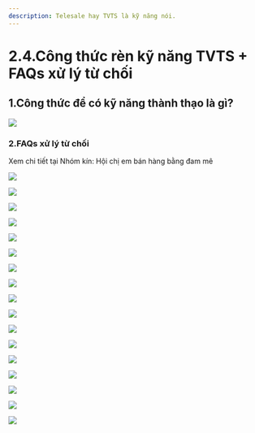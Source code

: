 ```yaml
---
description: Telesale hay TVTS là kỹ năng nói.
---
```


# 2.4.Công thức rèn kỹ năng TVTS + FAQs xử lý từ chối

## 1.Công thức để có kỹ năng thành thạo là gì?

![](../../.gitbook/assets/2-4.png)

### 2.FAQs xử lý từ chối

Xem chi tiết tại Nhóm kín: Hội chị em bán hàng bằng đam mê

![](../../.gitbook/assets/1%20%281%29.png)

![](../../.gitbook/assets/2.png)

![](../../.gitbook/assets/f1.png)

![](../../.gitbook/assets/f2.png)

![](../../.gitbook/assets/f3.png)

![](../../.gitbook/assets/f4.png)

![](../../.gitbook/assets/f5.png)

![](../../.gitbook/assets/f6.png)

![](../../.gitbook/assets/f7.png)

![](../../.gitbook/assets/f8.png)

![](../../.gitbook/assets/f9.png)

![](../../.gitbook/assets/f10.png)

![](../../.gitbook/assets/f11.png)

![](../../.gitbook/assets/f12.png)

![](../../.gitbook/assets/f13.png)

![](../../.gitbook/assets/f14.png)

![](../../.gitbook/assets/f15.png)

